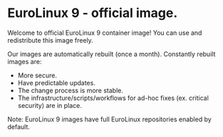 # EuroLinux 9 - official image.

Welcome to official EuroLinux 9 container image! You can use and redistribute this image freely.

Our images are automatically rebuilt (once a month). Constantly rebuilt images are:
- More secure.
- Have predictable updates. 
- The change process is more stable.
- The infrastructure/scripts/workflows for ad-hoc fixes (ex. critical security) are in place.

Note: EuroLinux 9 images have full EuroLinux repositories enabled by default.
